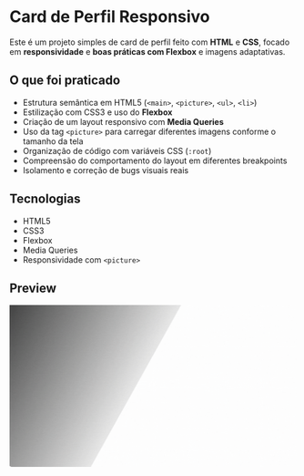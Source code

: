 #  Card de Perfil Responsivo

Este é um projeto simples de card de perfil feito com **HTML** e **CSS**, focado em **responsividade** e **boas práticas com Flexbox** e imagens adaptativas.

##  O que foi praticado

- Estrutura semântica em HTML5 (`<main>`, `<picture>`, `<ul>`, `<li>`)
- Estilização com CSS3 e uso do **Flexbox**
- Criação de um layout responsivo com **Media Queries**
- Uso da tag `<picture>` para carregar diferentes imagens conforme o tamanho da tela
- Organização de código com variáveis CSS (`:root`)
- Compreensão do comportamento do layout em diferentes breakpoints
- Isolamento e correção de bugs visuais reais

##  Tecnologias

- HTML5
- CSS3
- Flexbox
- Media Queries
- Responsividade com `<picture>`

##  Preview
![Preview do projeto](src/imagem/preview.gif)




